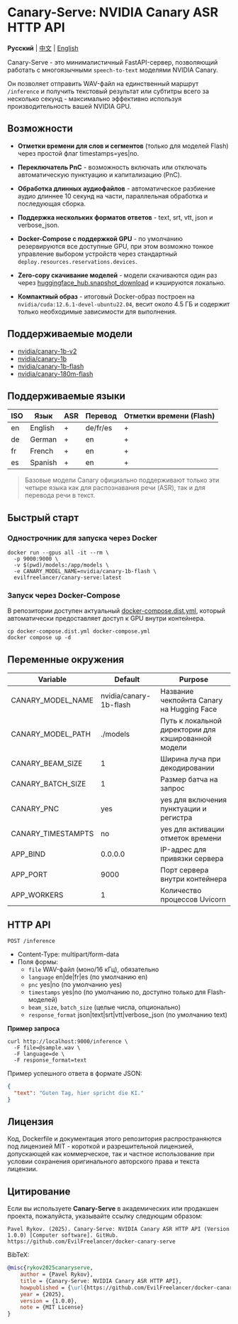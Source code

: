 # Canary-Serve: NVIDIA Canary ASR HTTP API

**Русский** | [中文](./README.zh.md) | [English](./README.en.md)

Canary-Serve - это минималистичный FastAPI-сервер, позволяющий работать с многоязычными
`speech-to-text` моделями NVIDIA Canary.

Он позволяет отправить WAV-файл на единственный маршрут `/inference` и получить текстовый
результат или субтитры всего за несколько секунд - максимально эффективно используя
производительность вашей NVIDIA GPU.

## Возможности

* **Отметки времени для слов и сегментов** (только для моделей Flash) через простой флаг timestamps=yes|no.

* **Переключатель PnC** - возможность включать или отключать автоматическую пунктуацию и капитализацию (PnC).

* **Обработка длинных аудиофайлов** - автоматическое разбиение аудио длиннее 10 секунд на части, параллельная обработка
  и последующая сборка.

* **Поддержка нескольких форматов ответов** - text, srt, vtt, json и verbose_json.

* **Docker-Compose с поддержкой GPU** - по умолчанию резервируются все доступные GPU, при этом возможно тонкое
  управление выбором устройств через стандартный `deploy.resources.reservations.devices`.

* **Zero-copy скачивание моделей** - модели скачиваются один раз
  через [huggingface_hub.snapshot_download](./canary_api/utils/download_model.py) и кэшируются локально.

* **Компактный образ** - итоговый Docker-образ построен на `nvidia/cuda:12.6.1-devel-ubuntu22.04`, весит около 4.5 ГБ и
  содержит только необходимые зависимости для выполнения.

## Поддерживаемые модели

* [nvidia/canary-1b-v2](https://huggingface.co/nvidia/canary-1b-v2)
* [nvidia/canary-1b](https://huggingface.co/nvidia/canary-1b)
* [nvidia/canary-1b-flash](https://huggingface.co/nvidia/canary-1b-flash)
* [nvidia/canary-180m-flash](https://huggingface.co/nvidia/canary-180m-flash)

## Поддерживаемые языки

| ISO | Язык    | ASR | Перевод  | Отметки времени (Flash) |
|-----|---------|-----|----------|-------------------------|
| en  | English | +   | de/fr/es | +                       |
| de  | German  | +   | en       | +                       |
| fr  | French  | +   | en       | +                       |
| es  | Spanish | +   | en       | +                       |

> Базовые модели Canary официально поддерживают только эти четыре языка
> как для распознавания речи (ASR), так и для перевода речи в текст.

## Быстрый старт

### Однострочник для запуска через Docker

```shell
docker run --gpus all -it --rm \
  -p 9000:9000 \
  -v $(pwd)/models:/app/models \
  -e CANARY_MODEL_NAME=nvidia/canary-1b-flash \
  evilfreelancer/canary-serve:latest
```

### Запуск через Docker-Compose

В репозитории доступен актуальный [docker-compose.dist.yml](./docker-compose.dist.yml), который автоматически
предоставляет доступ к GPU внутри контейнера.

```shell
cp docker-compose.dist.yml docker-compose.yml
docker compose up -d
```

## Переменные окружения

| Variable           | Default                | Purpose                                             |
|--------------------|------------------------|-----------------------------------------------------|
| CANARY_MODEL_NAME  | nvidia/canary-1b-flash | Название чекпойнта Canary на Hugging Face           |
| CANARY_MODEL_PATH  | ./models               | Путь к локальной директории для кэшированной модели |
| CANARY_BEAM_SIZE   | 1                      | Ширина луча при декодировании                       |
| CANARY_BATCH_SIZE  | 1                      | Размер батча на запрос                              |
| CANARY_PNC         | yes                    | yes для включения пунктуации и регистра             |
| CANARY_TIMESTAMPTS | no                     | yes для активации отметок времени                   |
| APP_BIND           | 0.0.0.0                | IP-адрес для привязки сервера                       |
| APP_PORT           | 9000                   | Порт сервера внутри контейнера                      |
| APP_WORKERS        | 1                      | Количество процессов Uvicorn                        |

## HTTP API

`POST /inference`

* Content-Type: multipart/form-data
* Поля формы:
    * `file` WAV-файл (моно/16 кГц), обязательно
    * `language` en|de|fr|es (по умолчанию en)
    * `pnc` yes|no (по умолчанию yes)
    * `timestamps` yes|no (по умолчанию no, доступно только для Flash-моделей)
    * `beam_size`, `batch_size` (целые числа, опционально)
    * `response_format` json|text|srt|vtt|verbose_json (по умолчанию text)

**Пример запроса**

```shell
curl http://localhost:9000/inference \
  -F file=@sample.wav \
  -F language=de \
  -F response_format=text
```

Пример успешного ответа в формате JSON:

```json
{
  "text": "Guten Tag, hier spricht die KI."
}
```

## Лицензия

Код, Dockerfile и документация этого репозитория распространяются под лицензией MIT - короткой и разрешительной
лицензией, допускающей как коммерческое, так и частное использование при условии сохранения оригинального авторского
права и текста лицензии.

## Цитирование

Если вы используете **Canary-Serve** в академических или продакшен проекта, пожалуйста, указывайте ссылку следующим
образом:

```text
Pavel Rykov. (2025). Canary-Serve: NVIDIA Canary ASR HTTP API (Version 1.0.0) [Computer software]. GitHub. https://github.com/EvilFreelancer/docker-canary-serve
```

BibTeX:

```bibtex
@misc{rykov2025canaryserve,
    author = {Pavel Rykov},
    title = {Canary-Serve: NVIDIA Canary ASR HTTP API},
    howpublished = {\url{https://github.com/EvilFreelancer/docker-canary-serve}},
    year = {2025},
    version = {1.0.0},
    note = {MIT License}
}
```
